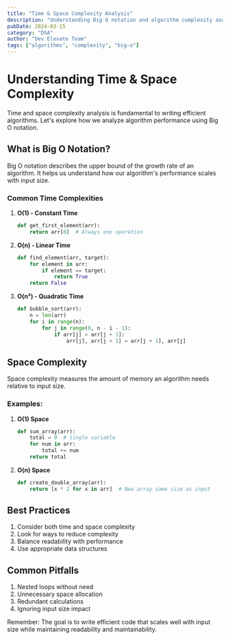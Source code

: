 ```yaml
---
title: "Time & Space Complexity Analysis"
description: "Understanding Big O notation and algorithm complexity analysis"
pubDate: 2024-03-15
category: "DSA"
author: "Dev Elevate Team"
tags: ["algorithms", "complexity", "big-o"]
---
```


# Understanding Time & Space Complexity

Time and space complexity analysis is fundamental to writing efficient algorithms. Let's explore how we analyze algorithm performance using Big O notation.

## What is Big O Notation?

Big O notation describes the upper bound of the growth rate of an algorithm. It helps us understand how our algorithm's performance scales with input size.

### Common Time Complexities

1. **O(1) - Constant Time**
   ```python
   def get_first_element(arr):
       return arr[0]  # Always one operation
   ```

2. **O(n) - Linear Time**
   ```python
   def find_element(arr, target):
       for element in arr:
           if element == target:
               return True
       return False
   ```

3. **O(n²) - Quadratic Time**
   ```python
   def bubble_sort(arr):
       n = len(arr)
       for i in range(n):
           for j in range(0, n - i - 1):
               if arr[j] > arr[j + 1]:
                   arr[j], arr[j + 1] = arr[j + 1], arr[j]
   ```

## Space Complexity

Space complexity measures the amount of memory an algorithm needs relative to input size.

### Examples:

1. **O(1) Space**
   ```python
   def sum_array(arr):
       total = 0  # Single variable
       for num in arr:
           total += num
       return total
   ```

2. **O(n) Space**
   ```python
   def create_double_array(arr):
       return [x * 2 for x in arr]  # New array same size as input
   ```

## Best Practices

1. Consider both time and space complexity
2. Look for ways to reduce complexity
3. Balance readability with performance
4. Use appropriate data structures

## Common Pitfalls

1. Nested loops without need
2. Unnecessary space allocation
3. Redundant calculations
4. Ignoring input size impact

Remember: The goal is to write efficient code that scales well with input size while maintaining readability and maintainability.